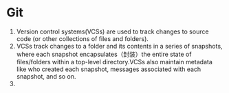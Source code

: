 # Git

1. Version control systems(VCSs) are used to track changes to source code (or other collections of files and folders).
2. VCSs track changes to a folder and its contents in a series of snapshots, where each snapshot encapsulates（封装）the entire state of files/folders within a top-level directory.VCSs also maintain metadata like who created each snapshot, messages associated with each snapshot, and so on.
3. 